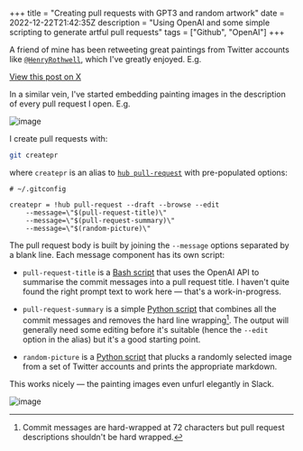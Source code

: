 +++
title = "Creating pull requests with GPT3 and random artwork"
date = 2022-12-22T21:42:35Z
description = "Using OpenAI and some simple scripting to generate artful pull requests"
tags = ["Github", "OpenAI"]
+++

<!-- INTRODUCTION -->

A friend of mine has been retweeting great paintings from Twitter accounts like
[`@HenryRothwell`][twitter_rothwell], which I've greatly enjoyed. E.g.

[View this post on X](https://x.com/HenryRothwell/status/1604358648800616448)

[twitter_rothwell]: https://twitter.com/HenryRothwell

In a similar vein, I've started embedding painting images in the description of
every pull request I open. E.g.

![image](/images/screenshots/pull-request-with-painting.png)

<!-- CONTENT -->

I create pull requests with:

```sh
git createpr
```

where `createpr` is an alias to [`hub pull-request`][hub] with pre-populated
options:

```dosini
# ~/.gitconfig

createpr = !hub pull-request --draft --browse --edit
    --message=\"$(pull-request-title)\"
    --message=\"$(pull-request-summary)\"
    --message=\"$(random-picture)\"
```

The pull request body is built by joining the `--message` options separated by a
blank line. Each message component has its own script:

- `pull-request-title` is a [Bash script][gist_pr_title] that uses the OpenAI
  API to summarise the commit messages into a pull request title. I haven't
  quite found the right prompt text to work here — that's a work-in-progress.

- `pull-request-summary` is a simple [Python script][gist_pr_body] that combines
  all the commit messages and removes the hard line wrapping[^1]. The output
  will generally need some editing before it's suitable (hence the `--edit`
  option in the alias) but it's a good starting point.

- `random-picture` is a [Python script][repo_random_picture] that plucks a
  randomly selected image from a set of Twitter accounts and prints the
  appropriate markdown.

This works nicely — the painting images even unfurl elegantly in Slack.

![image](/images/screenshots/slack-unfurl.png)

<!-- Footnotes -->

[^1]:
    Commit messages are hard-wrapped at 72 characters but pull request
    descriptions shouldn't be hard wrapped.

<!-- Links -->

[hub]: https://hub.github.com/
[gist_pr_title]: https://gist.github.com/codeinthehole/d6a496b5a11e7500b7dd0c20f3e5b48c
[gist_pr_body]: https://gist.github.com/codeinthehole/3fc29fc6f1d9e0d9224e97762ff3537a
[repo_random_picture]: https://github.com/codeinthehole/random-picture
